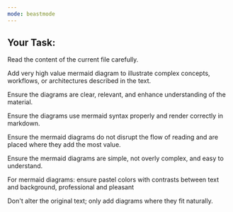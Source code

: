 ```yaml
---
mode: beastmode
---
```


## Your Task:

Read the content of the current file carefully. 

Add very high value mermaid diagram to illustrate complex concepts, workflows, or architectures described in the text. 

Ensure the diagrams are clear, relevant, and enhance understanding of the material.

Ensure the diagrams use mermaid syntax properly and render correctly in markdown. 

Ensure the mermaid diagrams do not disrupt the flow of reading and are placed where they add the most value.

Ensure the mermaid diagrams are simple, not overly complex, and easy to understand.

For mermaid diagrams: ensure pastel colors with contrasts between text and background, professional and pleasant


Don't alter the original text; only add diagrams where they fit naturally.


